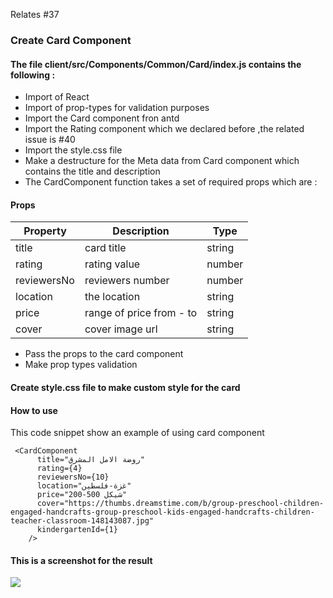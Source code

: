 Relates #37
### Create Card Component
#### The file client/src/Components/Common/Card/index.js contains the following :
- Import of React
- Import of prop-types for validation purposes
- Import the Card component fron antd
- Import the Rating component which we declared before ,the related issue is #40
- Import the style.css file 
- Make a destructure for the Meta data from Card component which contains the title and description
- The CardComponent function takes a set of required props which are :
#### Props
Property | Description | Type 
--- | --- | --- 
title | card title | string
rating |  rating value | number 
reviewersNo |  reviewers number | number 
location | the location | string
price | range of price from - to | string
cover | cover image url | string

- Pass the props to the card component
- Make prop types validation

#### Create style.css file to make custom style for the card
#### How to use
This code snippet show an example of using card component
```
 <CardComponent
      title="روضة الامل المشرق"
      rating={4}
      reviewersNo={10}
      location="غزة-فلسطين"
      price="200-500 شيكل"
      cover="https://thumbs.dreamstime.com/b/group-preschool-children-engaged-handcrafts-group-preschool-kids-engaged-handcrafts-children-teacher-classroom-148143087.jpg"
      kindergartenId={1}
    />
```
#### This is a screenshot for the result
![](https://i.imgur.com/F9boyUZ.png)

